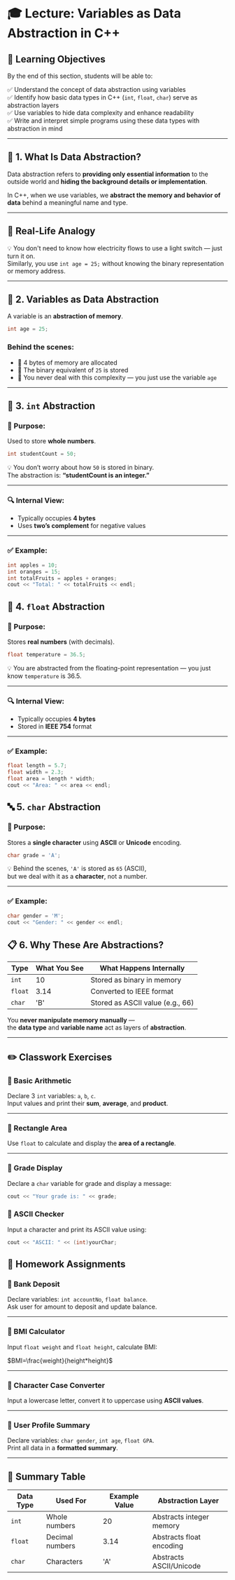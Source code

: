 # 🎓 Lecture: Variables as Data Abstraction in C++

## 🎯 Learning Objectives

By the end of this section, students will be able to:

✅ Understand the concept of data abstraction using variables  
✅ Identify how basic data types in C++ (`int`, `float`, `char`) serve as abstraction layers  
✅ Use variables to hide data complexity and enhance readability  
✅ Write and interpret simple programs using these data types with abstraction in mind  

---

## 🧠 1. What Is Data Abstraction?

Data abstraction refers to **providing only essential information** to the outside world and **hiding the background details or implementation**.

In C++, when we use variables, we **abstract the memory and behavior of data** behind a meaningful name and type.

---

## 💬 Real-Life Analogy

💡 You don't need to know how electricity flows to use a light switch — just turn it on.  
Similarly, you use `int age = 25;` without knowing the binary representation or memory address.

---

## 🧮 2. Variables as Data Abstraction

A variable is an **abstraction of memory**.

```cpp
int age = 25;
```
### Behind the scenes:

- 💾 4 bytes of memory are allocated  
- 🔢 The binary equivalent of `25` is stored  
- 🙈 You never deal with this complexity — you just use the variable `age`

---

## 🔢 3. `int` Abstraction

### 🔹 Purpose:  
Used to store **whole numbers**.

```cpp
int studentCount = 50;
```
💡 You don’t worry about how `50` is stored in binary.  
The abstraction is: **“studentCount is an integer.”**

---

### 🔍 Internal View:

- Typically occupies **4 bytes**  
- Uses **two’s complement** for negative values  

---

### ✅ Example:

```cpp
int apples = 10;
int oranges = 15;
int totalFruits = apples + oranges;
cout << "Total: " << totalFruits << endl;
```
## 🌊 4. `float` Abstraction

### 🔹 Purpose:  
Stores **real numbers** (with decimals).

```cpp
float temperature = 36.5;
```
💡 You are abstracted from the floating-point representation — you just know `temperature` is 36.5.

---

### 🔍 Internal View:

- Typically occupies **4 bytes**  
- Stored in **IEEE 754** format  

---

### ✅ Example:

```cpp
float length = 5.7;
float width = 2.3;
float area = length * width;
cout << "Area: " << area << endl;
```
## 🔤 5. `char` Abstraction

### 🔹 Purpose:  
Stores a **single character** using **ASCII** or **Unicode** encoding.

```cpp
char grade = 'A';
```
💡 Behind the scenes, `'A'` is stored as `65` (ASCII),  
but we deal with it as a **character**, not a number.

---

### ✅ Example:

```cpp
char gender = 'M';
cout << "Gender: " << gender << endl;
```
## 📋 6. Why These Are Abstractions?

| Type  | What You See | What Happens Internally           |
|-------|---------------|-----------------------------------|
| `int` | 10            | Stored as binary in memory        |
| `float` | 3.14        | Converted to IEEE format          |
| `char` | 'B'          | Stored as ASCII value (e.g., 66)  |

You **never manipulate memory manually** —  
the **data type** and **variable name** act as layers of **abstraction**.

---

## ✏️ Classwork Exercises

### 🔹 Basic Arithmetic  
Declare 3 `int` variables: `a`, `b`, `c`.  
Input values and print their **sum**, **average**, and **product**.

---

### 🔹 Rectangle Area  
Use `float` to calculate and display the **area of a rectangle**.

---

### 🔹 Grade Display  
Declare a `char` variable for grade and display a message:

```cpp
cout << "Your grade is: " << grade;
```
### 🔹 ASCII Checker  
Input a character and print its ASCII value using:

```cpp
cout << "ASCII: " << (int)yourChar;
```
## 📝 Homework Assignments

### 🔹 Bank Deposit  
Declare variables: `int accountNo`, `float balance`.  
Ask user for amount to deposit and update balance.

---

### 🔹 BMI Calculator  
Input `float weight` and `float height`, calculate BMI:

$BMI=\frac{weight}{height*height}$

---

### 🔹 Character Case Converter  
Input a lowercase letter, convert it to uppercase using **ASCII values**.

---

### 🔹 User Profile Summary  
Declare variables: `char gender`, `int age`, `float GPA`.  
Print all data in a **formatted summary**.

---

## 🧩 Summary Table

| Data Type | Used For         | Example Value | Abstraction Layer         |
|-----------|------------------|----------------|---------------------------|
| `int`     | Whole numbers     | 20             | Abstracts integer memory  |
| `float`   | Decimal numbers   | 3.14           | Abstracts float encoding  |
| `char`    | Characters        | 'A'            | Abstracts ASCII/Unicode   |
